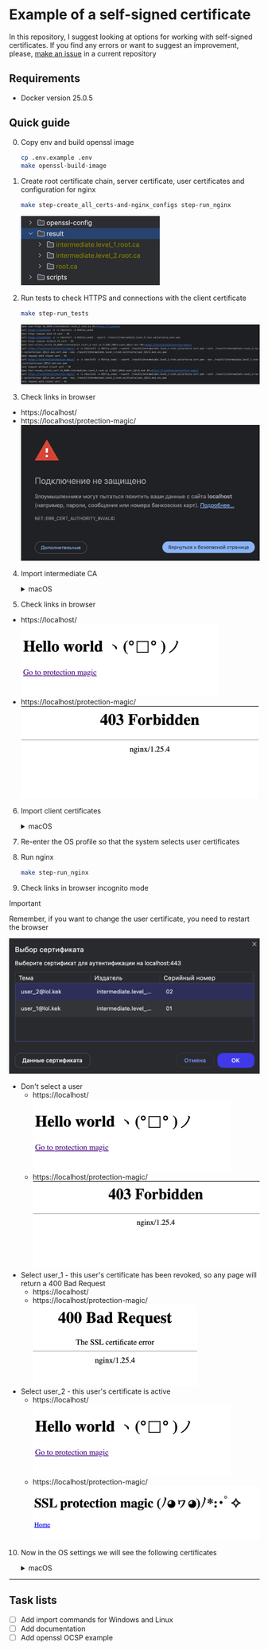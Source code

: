 # Example of a self-signed certificate
In this repository, I suggest looking at options for working with self-signed certificates. 
If you find any errors or want to suggest an improvement, please, [make an issue](https://github.com/mrt1m/self-signed-certificate/issues) in a current repository

## Requirements

- Docker version 25.0.5

## Quick guide

0) Copy env and build openssl image
    ```sh
    cp .env.example .env
    make openssl-build-image
    ```
   
1) Create root certificate chain, server certificate, user certificates and configuration for nginx
    ```sh
    make step-create_all_certs-and-nginx_configs step-run_nginx
    ```
   ![screenshot of the result of creating a certificate chain](./docs/img/step-1.png)

2) Run tests to check HTTPS and connections with the client certificate
    ```sh
    make step-run_tests
    ```
   ![screenshot of the result of tests](./docs/img/step-2.png)

3) Check links in browser
-  https://localhost/
-  https://localhost/protection-magic/  
   ![screenshot of the result of check links in browser](./docs/img/step-3.png)

4) Import intermediate CA
    <details>
      <summary>macOS</summary>
    
      ```sh
      make import-macos-ca CA_NAME=intermediate.level_2.root.ca
      ```
    </details>

5) Check links in browser
-  https://localhost/  
   ![screenshot of the result of check index page in browser](./docs/img/step-5_1.png)
-  https://localhost/protection-magic/  
   ![screenshot of the result of check protection page in browser](./docs/img/step-5_2.png)

6) Import client certificates

    <details>
      <summary>macOS</summary>
    
      ```sh
      make import-macos-client CA_NAME=intermediate.level_2.root.ca CLIENT_EMAIL=user_1@lol.kek
      make import-macos-client CA_NAME=intermediate.level_2.root.ca CLIENT_EMAIL=user_2@lol.kek
      ```
    </details>

7) Re-enter the OS profile so that the system selects user certificates

8) Run nginx
    ```sh
    make step-run_nginx
    ```

9) Check links in browser incognito mode

> [!IMPORTANT]
> Remember, if you want to change the user certificate, you need to restart the browser

![screenshot of selecting a user certificate](./docs/img/step-9.png)

- Don't select a user
  -  https://localhost/  
     ![screenshot of the result of check index page in browser](./docs/img/step-5_1.png)
  -  https://localhost/protection-magic/  
     ![screenshot of the result of check protection page in browser](./docs/img/step-5_2.png)
- Select user_1 - this user's certificate has been revoked, so any page will return a 400 Bad Request
   -  https://localhost/
   -  https://localhost/protection-magic/  
      ![screenshot of the result in browser](./docs/img/step-9_1.png)
- Select user_2 - this user's certificate is active
   -  https://localhost/  
      ![screenshot of the result of check index page in browser](./docs/img/step-5_1.png)
   -  https://localhost/protection-magic/  
      ![screenshot of the result of check protection page in browser](./docs/img/step-9_2.png)

10) Now in the OS settings we will see the following certificates
    <details>
      <summary>macOS</summary>

      1) open keychain  
         ![screenshot of keychain icon](./docs/img/step-10_1.png)
      2) certificates  
         ![screenshot of certificates](./docs/img/step-10_2.png)
         ![screenshot of ca certificate](./docs/img/step-10_3.png)
         ![screenshot of clients certificates](./docs/img/step-10_4.png)
      3) keychains  
         ![screenshot of keychains](./docs/img/step-10_5.png)
   </details>

---

## Task lists

- [ ] Add import commands for Windows and Linux
- [ ] Add documentation
- [ ] Add openssl OCSP example
